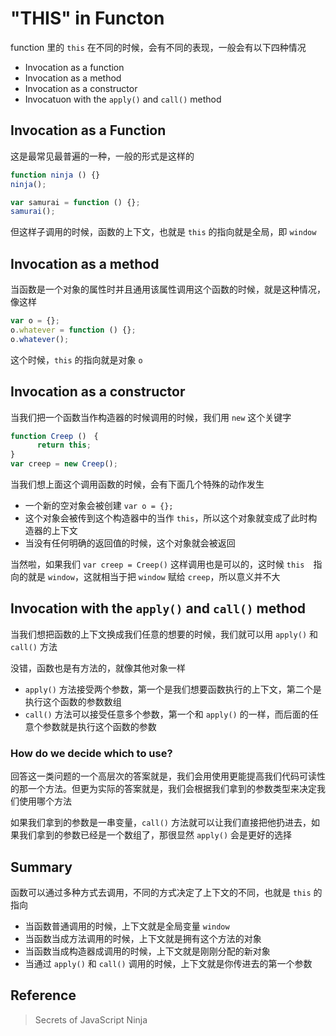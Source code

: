 # "THIS" in Functon

function 里的 `this` 在不同的时候，会有不同的表现，一般会有以下四种情况

- Invocation as a function
- Invocation as a method
- Invocation as a constructor
- Invocatuon with the `apply()` and `call()` method

## Invocation as a Function

这是最常见最普遍的一种，一般的形式是这样的

```javascript
function ninja () {}
ninja();

var samurai = function () {};
samurai();
```

但这样子调用的时候，函数的上下文，也就是 `this` 的指向就是全局，即 `window` 

## Invocation as a method

当函数是一个对象的属性时并且通用该属性调用这个函数的时候，就是这种情况，像这样

```javascript
var o = {};
o.whatever = function () {};
o.whatever();
``` 

这个时候，`this` 的指向就是对象 `o`

## Invocation as a constructor

当我们把一个函数当作构造器的时候调用的时候，我们用 `new` 这个关键字

```javascript
function Creep ()　{
      return this;
}
var creep = new Creep();
```

当我们想上面这个调用函数的时候，会有下面几个特殊的动作发生

- 一个新的空对象会被创建
`var o = {};`
- 这个对象会被传到这个构造器中的当作 `this`，所以这个对象就变成了此时构造器的上下文
- 当没有任何明确的返回值的时候，这个对象就会被返回

当然啦，如果我们 `var creep = Creep()` 这样调用也是可以的，这时候 `this`　指向的就是 `window`，这就相当于把 `window` 赋给 `creep`，所以意义并不大

## Invocation with the `apply()` and `call()` method

当我们想把函数的上下文换成我们任意的想要的时候，我们就可以用 `apply()` 和 `call()` 方法

没错，函数也是有方法的，就像其他对象一样

- `apply()` 方法接受两个参数，第一个是我们想要函数执行的上下文，第二个是执行这个函数的参数数组
- `call()` 方法可以接受任意多个参数，第一个和 `apply()` 的一样，而后面的任意个参数就是执行这个函数的参数

### How do we decide which to use?

回答这一类问题的一个高层次的答案就是，我们会用使用更能提高我们代码可读性的那一个方法。但更为实际的答案就是，我们会根据我们拿到的参数类型来决定我们使用哪个方法

如果我们拿到的参数是一串变量，`call()` 方法就可以让我们直接把他扔进去，如果我们拿到的参数已经是一个数组了，那很显然 `apply()` 会是更好的选择

## Summary

函数可以通过多种方式去调用，不同的方式决定了上下文的不同，也就是 `this` 的指向

- 当函数普通调用的时候，上下文就是全局变量 `window`
- 当函数当成方法调用的时候，上下文就是拥有这个方法的对象
- 当函数当成构造器成调用的时候，上下文就是刚刚分配的新对象
- 当通过 `apply()` 和 `call()` 调用的时候，上下文就是你传进去的第一个参数

## Reference

> Secrets of JavaScript Ninja
